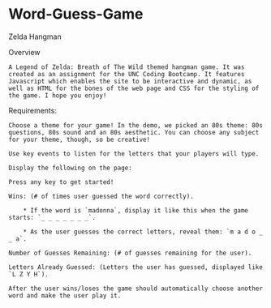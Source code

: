 # Word-Guess-Game

Zelda Hangman

Overview

    A Legend of Zelda: Breath of The Wild themed hangman game. It was created as an assignment for the UNC Coding Bootcamp. It features Javascript which enables the site to be interactive and dynamic, as well as HTML for the bones of the web page and CSS for the styling of the game. I hope you enjoy!

Requirements:

    Choose a theme for your game! In the demo, we picked an 80s theme: 80s questions, 80s sound and an 80s aesthetic. You can choose any subject for your theme, though, so be creative!

    Use key events to listen for the letters that your players will type.

    Display the following on the page:

    Press any key to get started!

    Wins: (# of times user guessed the word correctly).

        * If the word is `madonna`, display it like this when the game starts: `_ _ _ _ _ _ _`.

        * As the user guesses the correct letters, reveal them: `m a d o _  _ a`.

    Number of Guesses Remaining: (# of guesses remaining for the user).

    Letters Already Guessed: (Letters the user has guessed, displayed like `L Z Y H`).

    After the user wins/loses the game should automatically choose another word and make the user play it.

